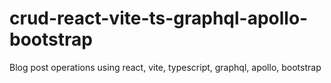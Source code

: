 # crud-react-vite-ts-graphql-apollo-bootstrap
Blog post operations using react, vite, typescript, graphql, apollo, bootstrap
